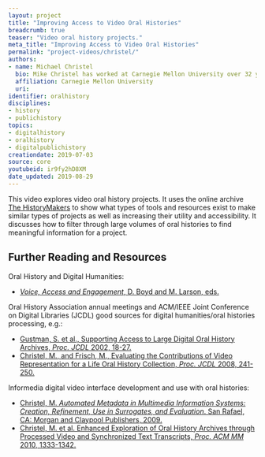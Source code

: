 ```yaml
---
layout: project
title: "Improving Access to Video Oral Histories"
breadcrumb: true
teaser: "Video oral history projects."
meta_title: "Improving Access to Video Oral Histories"
permalink: "project-videos/christel/"
authors:
- name: Michael Christel
  bio: Mike Christel has worked at Carnegie Mellon University over 32 years, the last 13 at the Entertainment Technology Center where he is now a Teaching Professor.  His research spans multimedia information processing and interface research to transformational games for health and education.  He has worked for over a decade with The HistoryMakers on data processing and interfaces into their significant 150,000 (and growing) African American video oral history stories, promoting general use and digital humanities scholarship.
  affiliation: Carnegie Mellon University
  uri:
identifier: oralhistory
disciplines:
- history
- publichistory
topics:
- digitalhistory
- oralhistory
- digitalpublichistory
creationdate: 2019-07-03
source: core
youtubeid: ir9fy2hD8XM
date_updated: 2019-08-29
---
```



This video explores video oral history projects. It uses the online archive [The HistoryMakers](https://www.thehistorymakers.org/) to show what types of tools and resources exist to make similar types of projects as well as increasing their utility and accessibility. It discusses how to filter through large volumes of oral histories to find meaningful information for a project.

## Further Reading and Resources
Oral History and Digital Humanities:
  - [_Voice, Access and Engagement_, D. Boyd and M. Larson, eds.](https://link.springer.com/book/10.1057%2F9781137322029)

Oral History Association annual meetings and ACM/IEEE Joint Conference on Digital Libraries (JCDL) good sources for digital humanities/oral histories processing, e.g.:

  - [Gustman, S. et al., Supporting Access to Large Digital Oral History Archives, _Proc. JCDL_ 2002, 18-27.](https://dl.acm.org/citation.cfm?doid=544220.544224)
  - [Christel, M., and Frisch, M., Evaluating the Contributions of Video Representation for a Life Oral History Collection, _Proc. JCDL_ 2008, 241-250.](https://dl.acm.org/citation.cfm?doid=1378889.1378929)

Informedia digital video interface development and use with oral histories:
  - [Christel, M. _Automated Metadata in Multimedia Information Systems: Creation, Refinement, Use in Surrogates, and Evaluation_. San Rafael, CA: Morgan and Claypool Publishers, 2009.](https://www.morganclaypool.com/doi/abs/10.2200/S00167ED1V01Y200812ICR002)
  - [Christel, M. et al. Enhanced Exploration of Oral History Archives through Processed Video and Synchronized Text Transcripts, _Proc. ACM MM_ 2010, 1333-1342.](https://dl.acm.org/citation.cfm?doid=1873951.1874215)
